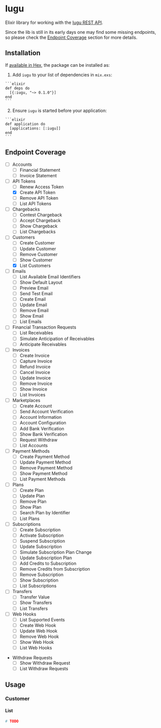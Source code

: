 # Iugu

Elixir library for working with the [Iugu REST API](https://dev.iugu.com/v1.0).

Since the lib is still in its early days one may find some missing endpoints,
so please check the [Endpoint Coverage](#endpoint-coverage) section for more details.

## Installation

If [available in Hex](https://hex.pm/docs/publish), the package can be installed as:

  1. Add `iugu` to your list of dependencies in `mix.exs`:

    ```elixir
    def deps do
      [{:iugu, "~> 0.1.0"}]
    end
    ```

  2. Ensure `iugu` is started before your application:

    ```elixir
    def application do
      [applications: [:iugu]]
    end
    ```

## Endpoint Coverage

- [ ] Accounts
  - [ ] Financial Statement
  - [ ] Invoice Statement
- [ ] API Tokens
  - [ ] Renew Access Token
  - [x] Create API Token
  - [ ] Remove API Token
  - [ ] List API Tokens
- [ ] Chargebacks
  - [ ] Contest Chargeback
  - [ ] Accept Chargeback
  - [ ] Show Chargeback
  - [ ] List Chargebacks
- [ ] Customers
  - [ ] Create Customer
  - [ ] Update Customer
  - [ ] Remove Customer
  - [ ] Show Customer
  - [x] List Customers
- [ ] Emails
  - [ ] List Available Email Identifiers
  - [ ] Show Default Layout
  - [ ] Preview Email
  - [ ] Send Test Email
  - [ ] Create Email
  - [ ] Update Email
  - [ ] Remove Email
  - [ ] Show Email
  - [ ] List Emails
- [ ] Financial Transaction Requests
  - [ ] List Receivables
  - [ ] Simulate Anticipation of Receivables
  - [ ] Anticipate Receivables
- [ ] Invoices
  - [ ] Create Invoice
  - [ ] Capture Invoice
  - [ ] Refund Invoice
  - [ ] Cancel Invoice
  - [ ] Update Invoice
  - [ ] Remove Invoice
  - [ ] Show Invoice
  - [ ] List Invoices
- [ ] Marketplaces
  - [ ] Create Account
  - [ ] Send Account Verification
  - [ ] Account Information
  - [ ] Account Configuration
  - [ ] Add Bank Verification
  - [ ] Show Bank Verification
  - [ ] Request Withdraw
  - [ ] List Accounts
- [ ] Payment Methods
  - [ ] Create Payment Method
  - [ ] Update Payment Method
  - [ ] Remove Payment Method
  - [ ] Show Payment Method
  - [ ] List Payment Methods
- [ ] Plans
  - [ ] Create Plan
  - [ ] Update Plan
  - [ ] Remove Plan
  - [ ] Show Plan
  - [ ] Search Plan by Identifier
  - [ ] List Plans
- [ ] Subscriptions
  - [ ] Create Subscription
  - [ ] Activate Subscription
  - [ ] Suspend Subscription
  - [ ] Update Subscription
  - [ ] Simulate Subscription Plan Change
  - [ ] Update Subscription Plan
  - [ ] Add Credits to Subscription
  - [ ] Remove Credits from Subscription
  - [ ] Remove Subscription
  - [ ] Show Subscription
  - [ ] List Subscriptions
- [ ] Transfers
  - [ ] Transfer Value
  - [ ] Show Transfers
  - [ ] List Transfers
- [ ] Web Hooks
  - [ ] List Supported Events
  - [ ] Create Web Hook
  - [ ] Update Web Hook
  - [ ] Remove Web Hook
  - [ ] Show Web Hook
  - [ ] List Web Hooks
- Withdraw Requests
  - [ ] Show Withdraw Request
  - [ ] List Withdraw Requests

## Usage

### Customer

#### List

```elixir
# TODO
```
